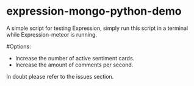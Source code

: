 # expression-mongo-python-demo

A simple script for testing Expression, simply run this script in a terminal while Expression-meteor is running.

#Options:
- Increase the number of active sentiment cards.
- Increase the amount of comments per second.

In doubt please refer to the issues section.
